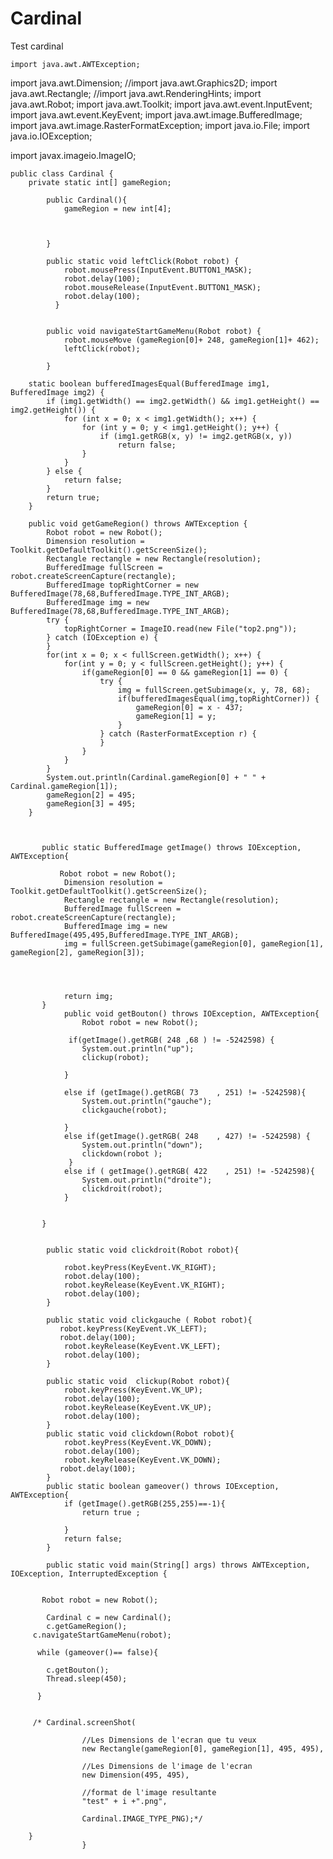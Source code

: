 # Cardinal
Test cardinal


	import java.awt.AWTException;
import java.awt.Dimension;
//import java.awt.Graphics2D;
import java.awt.Rectangle;
//import java.awt.RenderingHints;
import java.awt.Robot;
import java.awt.Toolkit;
import java.awt.event.InputEvent;
import java.awt.event.KeyEvent;
import java.awt.image.BufferedImage;
import java.awt.image.RasterFormatException;
import java.io.File;
import java.io.IOException;

import javax.imageio.ImageIO;


	public class Cardinal {
		private static int[] gameRegion;
		
		    public Cardinal(){
		     	gameRegion = new int[4];
                		    
		    
		    
		    }
	       
		    public static void leftClick(Robot robot) {
			    robot.mousePress(InputEvent.BUTTON1_MASK);
			    robot.delay(100);
			    robot.mouseRelease(InputEvent.BUTTON1_MASK);
			    robot.delay(100);
			  }  
		    
		    
		    public void navigateStartGameMenu(Robot robot) {
				robot.mouseMove (gameRegion[0]+ 248, gameRegion[1]+ 462);
				leftClick(robot);
			
			} 
		    
		static boolean bufferedImagesEqual(BufferedImage img1, BufferedImage img2) {
		    if (img1.getWidth() == img2.getWidth() && img1.getHeight() == img2.getHeight()) {
		        for (int x = 0; x < img1.getWidth(); x++) {
		            for (int y = 0; y < img1.getHeight(); y++) {
		                if (img1.getRGB(x, y) != img2.getRGB(x, y))
		                    return false;
		            }
		        }
		    } else {
		        return false;
		    }
		    return true;
		}
		
		public void getGameRegion() throws AWTException {
			Robot robot = new Robot();
			Dimension resolution = Toolkit.getDefaultToolkit().getScreenSize();
			Rectangle rectangle = new Rectangle(resolution);
			BufferedImage fullScreen = robot.createScreenCapture(rectangle);
			BufferedImage topRightCorner = new BufferedImage(78,68,BufferedImage.TYPE_INT_ARGB);
			BufferedImage img = new BufferedImage(78,68,BufferedImage.TYPE_INT_ARGB);
			try {
				topRightCorner = ImageIO.read(new File("top2.png"));
			} catch (IOException e) {
			}
			for(int x = 0; x < fullScreen.getWidth(); x++) {
				for(int y = 0; y < fullScreen.getHeight(); y++) {
					if(gameRegion[0] == 0 && gameRegion[1] == 0) {
						try {
							img = fullScreen.getSubimage(x, y, 78, 68);
							if(bufferedImagesEqual(img,topRightCorner)) {
								gameRegion[0] = x - 437;
								gameRegion[1] = y;
							}
						} catch (RasterFormatException r) {
						}
					}
				}
			}
			System.out.println(Cardinal.gameRegion[0] + " " + Cardinal.gameRegion[1]);
			gameRegion[2] = 495;
			gameRegion[3] = 495;
		}
		
		
		 
		   public static BufferedImage getImage() throws IOException, AWTException{
		     
			   Robot robot = new Robot();
				Dimension resolution = Toolkit.getDefaultToolkit().getScreenSize();
				Rectangle rectangle = new Rectangle(resolution);
				BufferedImage fullScreen = robot.createScreenCapture(rectangle);
			    BufferedImage img = new BufferedImage(495,495,BufferedImage.TYPE_INT_ARGB);
			    img = fullScreen.getSubimage(gameRegion[0], gameRegion[1], gameRegion[2], gameRegion[3]);
			
		
			    
			    
				return img;
		   }  
				public void getBouton() throws IOException, AWTException{
					Robot robot = new Robot();
				
				 if(getImage().getRGB( 248 ,68 ) != -5242598) { 
					System.out.println("up");
					clickup(robot);
					
				}
				
				else if (getImage().getRGB( 73    , 251) != -5242598){
					System.out.println("gauche");
					clickgauche(robot);
				
				}
				else if(getImage().getRGB( 248    , 427) != -5242598) {
					System.out.println("down");
					clickdown(robot );
				 }
				else if ( getImage().getRGB( 422    , 251) != -5242598){
					System.out.println("droite");
					clickdroit(robot);
				}
		   
		   
		   }
	
	   
			public static void clickdroit(Robot robot){
				
				robot.keyPress(KeyEvent.VK_RIGHT);
				robot.delay(100);
				robot.keyRelease(KeyEvent.VK_RIGHT);
				robot.delay(100);
			}
			
			public static void clickgauche ( Robot robot){
			   robot.keyPress(KeyEvent.VK_LEFT);
			   robot.delay(100);
				robot.keyRelease(KeyEvent.VK_LEFT);
				robot.delay(100);
			}
		   
			public static void  clickup(Robot robot){
				robot.keyPress(KeyEvent.VK_UP);	
				robot.delay(100);
				robot.keyRelease(KeyEvent.VK_UP);
				robot.delay(100);
			}
			public static void clickdown(Robot robot){
				robot.keyPress(KeyEvent.VK_DOWN);	
				robot.delay(100);
				robot.keyRelease(KeyEvent.VK_DOWN);
			   robot.delay(100);
			}
			public static boolean gameover() throws IOException, AWTException{
				if (getImage().getRGB(255,255)==-1){
					return true ;
					
				}
				return false;
			}
			
			public static void main(String[] args) throws AWTException, IOException, InterruptedException {
		    
			
		   Robot robot = new Robot();
			
			Cardinal c = new Cardinal();
         	c.getGameRegion();
		 c.navigateStartGameMenu(robot);
		  
		  while (gameover()== false){
			
		 	c.getBouton();
		 	Thread.sleep(450);
	     
		  }
		
		
		 /*	Cardinal.screenShot(
					 
					//Les Dimensions de l'ecran que tu veux
					new Rectangle(gameRegion[0], gameRegion[1], 495, 495),
		 
					//Les Dimensions de l'image de l'ecran
					new Dimension(495, 495),
		 
					//format de l'image resultante 
					"test" + i +".png",
		 
					Cardinal.IMAGE_TYPE_PNG);*/
			
		}
					}
		
